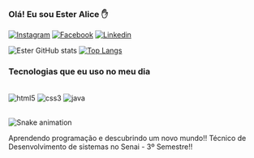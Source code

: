 
### Olá! Eu sou Ester Alice ✋

[![Instagram](https://img.shields.io/badge/Instagram-E4405F?style=for-the-badge&logo=instagram&logoColor=white.org.svg)](https://www.instagram.com/esteralice6/)
[![Facebook](https://img.shields.io/badge/Facebook-1877F2?style=for-the-badge&logo=facebook&logoColor=whit)](https://www.facebook.com/aliceinesquecivel/)
[![Linkedin](https://img.shields.io/badge/LinkedIn-0077B5?style=for-the-badge&logo=linkedin&logoColor=white)](https://www.linkedin.com/in/ester-alice-3320611b6)

![Ester GitHub stats](https://github-readme-stats.vercel.app/api?username=EsterAlice&show_icons=true&theme=synthwave)
[![Top Langs](https://github-readme-stats.vercel.app/api/top-langs/?username=EsterAlice&layout=compact)](https://github.com/EsterAlice/github-readme-stats)

### Tecnologias que eu uso no meu dia

<div style="display: inline_block"><br/>
<img aling="center" alt="html5" src="https://img.shields.io/badge/HTML5-E34F26?style=for-the-badge&logo=html5&logoColor=white"/>
<img aling="center" alt="css3" src="https://img.shields.io/badge/CSS3-1572B6?style=for-the-badge&logo=css3&logoColor=white"/>
<img aling="center" alt="java" src="https://img.shields.io/badge/Java-ED8B00?style=for-the-badge&logo=java&logoColor=white"/>
</div><br>

![Snake animation](https://github.com/EsterAlice/EsterAlice/blob/output/github-contribution-grid-snake.svg)

Aprendendo programação e descubrindo um novo mundo!!
Técnico de Desenvolvimento de sistemas no Senai - 3º Semestre!!
